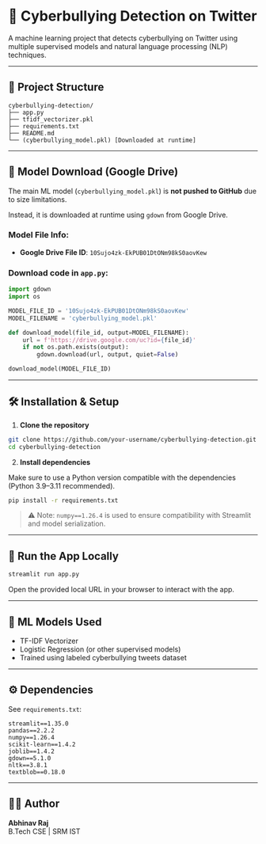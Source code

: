 # 🚨 Cyberbullying Detection on Twitter

A machine learning project that detects cyberbullying on Twitter using multiple supervised models and natural language processing (NLP) techniques.

---

## 📂 Project Structure

```
cyberbullying-detection/
├── app.py
├── tfidf_vectorizer.pkl
├── requirements.txt
├── README.md
└── (cyberbullying_model.pkl) [Downloaded at runtime]
```

---

## 💾 Model Download (Google Drive)

The main ML model (`cyberbullying_model.pkl`) is **not pushed to GitHub** due to size limitations.

Instead, it is downloaded at runtime using `gdown` from Google Drive.

### Model File Info:
- **Google Drive File ID**: `10Sujo4zk-EkPUB01DtONm98kS0aovKew`

### Download code in `app.py`:

```python
import gdown
import os

MODEL_FILE_ID = '10Sujo4zk-EkPUB01DtONm98kS0aovKew'
MODEL_FILENAME = 'cyberbullying_model.pkl'

def download_model(file_id, output=MODEL_FILENAME):
    url = f'https://drive.google.com/uc?id={file_id}'
    if not os.path.exists(output):
        gdown.download(url, output, quiet=False)

download_model(MODEL_FILE_ID)
```

---

## 🛠 Installation & Setup

1. **Clone the repository**

```bash
git clone https://github.com/your-username/cyberbullying-detection.git
cd cyberbullying-detection
```

2. **Install dependencies**

Make sure to use a Python version compatible with the dependencies (Python 3.9–3.11 recommended).

```bash
pip install -r requirements.txt
```

> ⚠️ Note: `numpy==1.26.4` is used to ensure compatibility with Streamlit and model serialization.

---

## 🚀 Run the App Locally

```bash
streamlit run app.py
```

Open the provided local URL in your browser to interact with the app.

---

## 🧠 ML Models Used

- TF-IDF Vectorizer
- Logistic Regression (or other supervised models)
- Trained using labeled cyberbullying tweets dataset

---

## ⚙️ Dependencies

See `requirements.txt`:

```
streamlit==1.35.0
pandas==2.2.2
numpy==1.26.4
scikit-learn==1.4.2
joblib==1.4.2
gdown==5.1.0
nltk==3.8.1
textblob==0.18.0
```

---

## 👨‍💻 Author

**Abhinav Raj**  
B.Tech CSE | SRM IST  